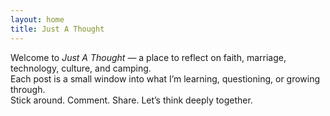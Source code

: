 ```yaml
---
layout: home
title: Just A Thought
---
```


Welcome to *Just A Thought* — a place to reflect on faith, marriage, technology, culture, and camping.  
Each post is a small window into what I’m learning, questioning, or growing through.  
Stick around. Comment. Share. Let’s think deeply together.
